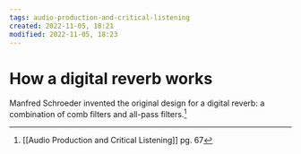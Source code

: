 ```yaml
---
tags: audio-production-and-critical-listening 
created: 2022-11-05, 18:21
modified: 2022-11-05, 18:23
---
```


# How a digital reverb works
Manfred Schroeder invented the original design for a digital reverb: a combination of comb filters and all-pass filters.[^1]

[^1]: [[Audio Production and Critical Listening]] pg. 67